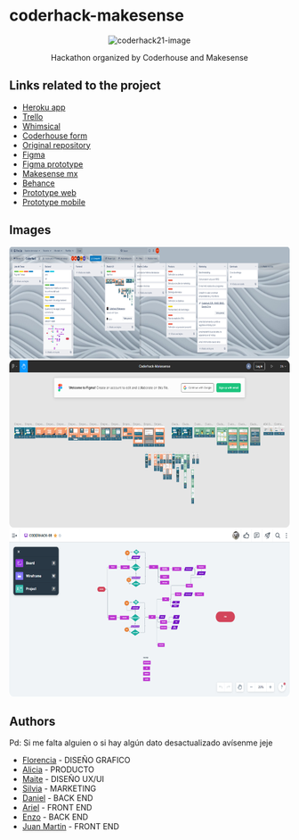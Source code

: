 # coderhack-makesense

<p align="center">
    <img src="https://i.imgur.com/8VrkzBT.png" alt="coderhack21-image" height="300">
</p>
<p align="center">Hackathon organized by Coderhouse and Makesense</p>

## Links related to the project

- [Heroku app](https://coderhack-equipo8.herokuapp.com/)
- [Trello](https://trello.com/b/KPMWGGfl/coderhack)
- [Whimsical](https://whimsical.com/coderhack-08-3GvtfiKtGvfJ1WchosMMg3)
- [Coderhouse form](https://coderhouse.typeform.com/to/TJaIc3CF)
- [Original repository](https://github.com/Rocio-B-Coder/Equipo8/)
- [Figma](https://www.figma.com/file/4Jxxf2RpIV9OBMOiTIgXEe/Coderhack-Makesense)
- [Figma prototype](https://www.figma.com/proto/4Jxxf2RpIV9OBMOiTIgXEe/Coderhack-Makesense?node-id=104%3A2041&scaling=scale-down&page-id=0%3A1&starting-point-node-id=104%3A2041)
- [Makesense mx](https://www.linkedin.com/company/makesense-mx/)
- [Behance](https://www.behance.net/gallery/131676653/Makesense)
- [Prototype web](https://www.youtube.com/watch?v=oANv98DAMdY)
- [Prototype mobile](https://www.youtube.com/watch?v=UY5GoGxrP_w)

## Images

<p align="center">
    <img src="https://github.com/Arguel/coderhack-makesense/blob/main/images/trello-coderhack.png" alt="" height="200">
    <img src="https://github.com/Arguel/coderhack-makesense/blob/main/images/figma-Coderhack-Makesense.png" alt="" height="300">
    <img src="https://github.com/Arguel/coderhack-makesense/blob/main/images/whimsical-coderhack.png" alt="" height="300">
</p>

## Authors

Pd: Si me falta alguien o si hay algún dato desactualizado avísenme jeje

- [Florencia](https://www.linkedin.com/in/maria-florencia-arcidiacono-415049150/) - DISEÑO GRAFICO
- [Alicia](https://www.linkedin.com/in/aliciavillarrealcastro/) - PRODUCTO
- [Maite](https://www.linkedin.com/in/maite-marconi/) - DISEÑO UX/UI
- [Silvia](https://www.linkedin.com/in/silvia-bergoglio-0b940082/) - MARKETING
- [Daniel](https://github.com/DmStudioMp) - BACK END
- [Ariel](https://github.com/Ariel2911) - FRONT END
- [Enzo](https://github.com/Arguel) - BACK END
- [Juan Martin](https://github.com/jmr85) - FRONT END
